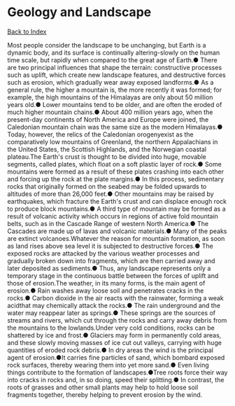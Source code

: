 # Geology and Landscape
[Back to Index](https://github.com/windows10010/tpoExtractor/blob/master/README.md)

Most people consider the landscape to be unchanging, but Earth is a dynamic body, and its surface is continually altering-slowly on the human time scale, but rapidly when compared to the great age of Earth.● There are two principal influences that shape the terrain: constructive processes such as uplift, which create new landscape features, and destructive forces such as erosion, which gradually wear away exposed landforms.● As a general rule, the higher a mountain is, the more recently it was formed; for example, the high mountains of the Himalayas are only about 50 million years old.● Lower mountains tend to be older, and are often the eroded of much higher mountain chains.● About 400 million years ago, when the present-day continents of North America and Europe were joined, the Caledonian mountain chain was the same size as the modern Himalayas.● Today, however, the relics of the Caledonian orogenyexist as the comparatively low mountains of Greenland, the northern Appalachians in the United States, the Scottish Highlands, and the Norwegian coastal plateau.The Earth's crust is thought to be divided into huge, movable segments, called plates, which float on a soft plastic layer of rock.● Some mountains were formed as a result of these plates crashing into each other and forcing up the rock at the plate margins.● In this process, sedimentary rocks that originally formed on the seabed may be folded upwards to altitudes of more than 26,000 feet.● Other mountains may be raised by earthquakes, which fracture the Earth's crust and can displace enough rock to produce block mountains.● A third type of mountain may be formed as a result of volcanic activity which occurs in regions of active fold mountain belts, such as in the Cascade Range of western North America.● The Cascades are made up of lavas and volcanic materials.● Many of the peaks are extinct volcanoes.Whatever the reason for mountain formation, as soon as land rises above sea level it is subjected to destructive forces.● The exposed rocks are attacked by the various weather processes and gradually broken down into fragments, which are then carried away and later deposited as sediments.● Thus, any landscape represents only a temporary stage in the continuous battle between the forces of uplift and those of erosion.The weather, in its many forms, is the main agent of erosion.● Rain washes away loose soil and penetrates cracks in the rocks.● Carbon dioxide in the air reacts with the rainwater, forming a weak acidthat may chemically attack the rocks.● The rain underground and the water may reappear later as springs.● These springs are the sources of streams and rivers, which cut through the rocks and carry away debris from the mountains to the lowlands.Under very cold conditions, rocks can be shattered by ice and frost.● Glaciers may form in permanently cold areas, and these slowly moving masses of ice cut out valleys, carrying with huge quantities of eroded rock debris.● In dry areas the wind is the principal agent of erosion.●It carries fine particles of sand, which bombard exposed rock surfaces, thereby wearing them into yet more sand.● Even living things contribute to the formation of landscapes.●Tree roots force their way into cracks in rocks and, in so doing, speed their splitting.● In contrast, the roots of grasses and other small plants may help to hold loose soil fragments together, thereby helping to prevent erosion by the wind.